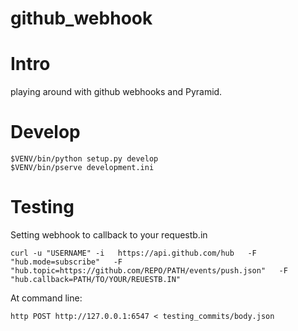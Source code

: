 github_webhook
==============
# Intro
playing around with github webhooks and Pyramid.

# Develop
```
$VENV/bin/python setup.py develop
$VENV/bin/pserve development.ini
```
# Testing
Setting webhook to callback to your requestb.in
```
curl -u "USERNAME" -i   https://api.github.com/hub   -F "hub.mode=subscribe"   -F "hub.topic=https://github.com/REPO/PATH/events/push.json"   -F "hub.callback=PATH/TO/YOUR/REUESTB.IN"
```
At command line:

```
http POST http://127.0.0.1:6547 < testing_commits/body.json
```
